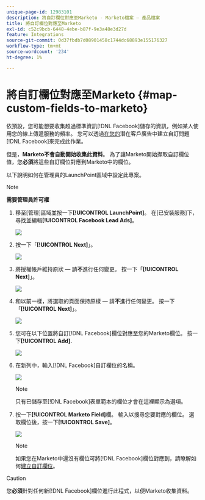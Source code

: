 ```yaml
---
unique-page-id: 12983101
description: 將自訂欄位對應至Marketo - Marketo檔案 — 產品檔案
title: 將自訂欄位對應至Marketo
exl-id: c52c9bcb-6448-4ebe-b87f-9e3a48e3d27d
feature: Integrations
source-git-commit: 0d37fbdb7d08901458c1744dc68893e155176327
workflow-type: tm+mt
source-wordcount: '234'
ht-degree: 1%

---
```


# 將自訂欄位對應至Marketo {#map-custom-fields-to-marketo}

依預設，您可能想要收集超過標準資訊[!DNL Facebook]儲存的資訊，例如某人使用您的線上傳遞服務的頻率。 您可以透過[在您的](https://www.facebook.com/business/help/774623835981457?helpref=uf_permalink)潛在客戶廣告中建立自訂問題[!DNL Facebook]來完成此作業。

但是，**Marketo不會自動開始收集此資料**。 為了讓Marketo開始擷取自訂欄位值，您&#x200B;**必須**&#x200B;將這些自訂欄位對應到Marketo中的欄位。

以下說明如何在管理員的LaunchPoint區域中設定此專案。

>[!NOTE]
>
>**需要管理員許可權**

1. 移至[管理]區域並按一下&#x200B;**[!UICONTROL LaunchPoint]**。 在[已安裝服務]下，尋找並編輯&#x200B;**[!UICONTROL Facebook Lead Ads]**。

   ![](assets/image2017-10-24-9-3a32-3a16.png)

1. 按一下「**[!UICONTROL Next]**」。

   ![](assets/image2017-10-24-14-3a55-3a13.png)

1. 將授權帳戶維持原狀 — 請&#x200B;**不**&#x200B;進行任何變更。 按一下「**[!UICONTROL Next]**」。

   ![](assets/image2017-10-24-14-3a56-3a48.png)

1. 和以前一樣，將選取的頁面保持原樣 — 請&#x200B;**不**&#x200B;進行任何變更。 按一下「**[!UICONTROL Next]**」。

   ![](assets/image2017-10-24-15-3a0-3a54.png)

1. 您可在以下位置將自訂[!DNL Facebook]欄位對應至您的Marketo欄位。 按一下&#x200B;**[!UICONTROL Add].**

   ![](assets/image2017-10-24-9-3a33-3a49.png)

1. 在新列中，輸入[!DNL Facebook]自訂欄位的名稱。

   ![](assets/image2017-10-24-9-3a37-3a3.png)

   >[!NOTE]
   >
   >只有已儲存至[!DNL Facebook]表單範本的欄位才會在這裡顯示為選項。

1. 按一下&#x200B;**[!UICONTROL Marketo Field]**&#x200B;欄。 輸入以搜尋您要對應的欄位。 選取欄位後，按一下&#x200B;**[!UICONTROL Save]**。

   ![](assets/image2017-10-24-11-3a16-3a42.png)

   >[!NOTE]
   >
   >如果您在Marketo中還沒有欄位可將[!DNL Facebook]欄位對應到，請瞭解如何[建立自訂欄位](/help/marketo/product-docs/administration/field-management/create-a-custom-field-in-marketo.md)。

>[!CAUTION]
>
>您&#x200B;**必須**&#x200B;針對任何新[!DNL Facebook]欄位進行此程式，以便Marketo收集資料。
